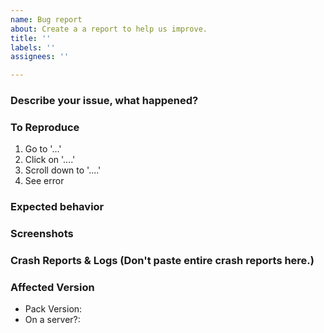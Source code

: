 ```yaml
---
name: Bug report
about: Create a a report to help us improve.
title: ''
labels: ''
assignees: ''

---
```


<!-- NOTE! BEFORE REPORTING HERE- REPORT IT TO THE MOD AUTHOR IF YOU CAN IDENTIFY WHICH MOD CAUSED THE CRASH. Also, delete this before submitting. -->

<!-- Are you using OptiFine? Please verify the issue without it before reporting. And If not ignore and delete this part. -->

### Describe your issue, what happened?
<!-- A clear and concise description of what the bug is. Delete this before submitting. -->

### To Reproduce
<!-- Steps to reproduce the issue/error/crash, (can be edited): Delete this before submitting. -->
1. Go to '...'
2. Click on '....'
3. Scroll down to '....'
4. See error

### Expected behavior
<!-- A clear and concise description of what you expected to happen. Delete this before submitting. -->

### Screenshots
<!-- If applicable, add screenshots to help explain your problem. Delete this before submitting. -->


### Crash Reports & Logs (Don't paste entire crash reports here.)
<!-- If applicable, upload your Crash-reports help explain your problem. Delete this before submitting. --> 
<!-- Use sites like: Paste.ee, Pastebin.com & Hastebin.com, Gists Github. -->

### Affected Version
<!-- (Do *not* use "latest"): Delete this before submitting. -->
- Pack Version: 
- On a server?:
